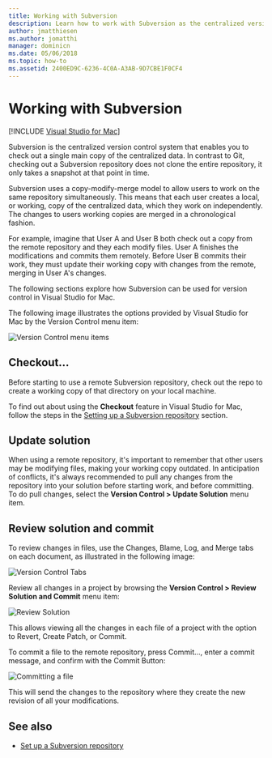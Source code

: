 ```yaml
---
title: Working with Subversion
description: Learn how to work with Subversion as the centralized version control system in Visual Studio for Mac.
author: jmatthiesen
ms.author: jomatthi
manager: dominicn
ms.date: 05/06/2018
ms.topic: how-to
ms.assetid: 2400ED9C-6236-4C0A-A3AB-9D7CBE1F0CF4
---
```

# Working with Subversion

 [!INCLUDE [Visual Studio for Mac](~/includes/applies-to-version/vs-mac-only.md)]

Subversion is the centralized version control system that enables you to check out a single main copy of the centralized data. In contrast to Git, checking out a Subversion repository does not clone the entire repository, it only takes a snapshot at that point in time.

Subversion uses a copy-modify-merge model to allow users to work on the same repository simultaneously. This means that each user creates a local, or working, copy of the centralized data, which they work on independently. The changes to users working copies are merged in a chronological fashion.

For example, imagine that User A and User B both check out a copy from the remote repository and they each modify files. User A finishes the modifications and commits them remotely. Before User B commits their work, they must update their working copy with changes from the remote, merging in User A's changes.

The following sections explore how Subversion can be used for version control in Visual Studio for Mac.

The following image illustrates the options provided by Visual Studio for Mac by the Version Control menu item:

![Version Control menu items](media/version-control-svnVersionControlMenu.png)

## Checkout...

Before starting to use a remote Subversion repository, check out the repo to create a working copy of that directory on your local machine.

To find out about using the **Checkout** feature in Visual Studio for Mac, follow the steps in the [Setting up a Subversion repository](set-up-subversion-repository.md) section.

## Update solution

When using a remote repository, it's important to remember that other users may be modifying files, making your working copy outdated. In anticipation of conflicts, it's always recommended to pull any changes from the repository into your solution before starting work, and before committing. To do pull changes, select the **Version Control > Update Solution** menu item.

## Review solution and commit

To review changes in files, use the Changes, Blame, Log, and Merge tabs on each document, as illustrated in the following image:

![Version Control Tabs](media/version-control-vcTabs.png)

Review all changes in a project by browsing the **Version Control > Review Solution and Commit** menu item:

![Review Solution](media/version-control-vcStatus.png)

This allows viewing all the changes in each file of a project with the option to Revert, Create Patch, or Commit.

To commit a file to the remote repository, press Commit..., enter a commit message, and confirm with the Commit Button:

![Committing a file](media/version-control-svnCommit.png)

This will send the changes to the repository where they create the new revision of all your modifications.

## See also

- [Set up a Subversion repository](set-up-subversion-repository.md)
